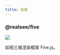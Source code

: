 ```yaml
---
title: 安装
---
```


### @realsee/five

![](https://img.shields.io/npm/v/@realsee/five.svg?style=flat-square&logo=npm&label=npm%20install%20@realsee/five)

如视三维渲染框架 Five.js。
